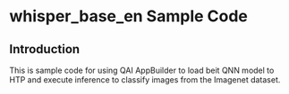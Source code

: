 # whisper_base_en Sample Code

## Introduction
This is sample code for using QAI AppBuilder to load beit QNN model to HTP and execute inference to classify images from the Imagenet dataset.